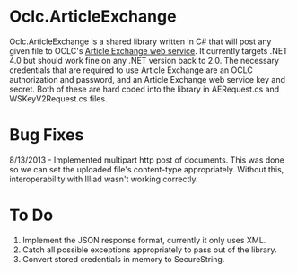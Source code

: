 Oclc.ArticleExchange
====================

Oclc.ArticleExchange is a shared library written in C# that will post any given file to OCLC's [Article Exchange web service](http://www.oclc.org/developer/services/article-exchange-api).  It currently targets .NET 4.0 but should work fine on any .NET version back to 2.0.  The necessary credentials that are required to use Article Exchange are an OCLC authorization and password, and an Article Exchange web service key and secret.  Both of these are hard coded into the library in AERequest.cs and WSKeyV2Request.cs files.

Bug Fixes
====================
8/13/2013 - Implemented multipart http post of documents.  This was done so we can set the uploaded file's content-type appropriately.  Without this, interoperability with Illiad wasn't working correctly.

To Do
====================

1. Implement the JSON response format, currently it only uses XML.
2. Catch all possible exceptions appropriately to pass out of the library.
3. Convert stored credentials in memory to SecureString.
